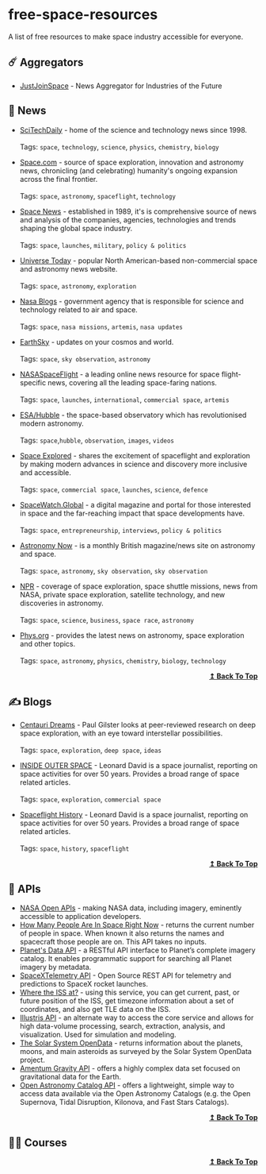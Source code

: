 # free-space-resources
A list of free resources to make space industry accessible for everyone.

## ☄️ Aggregators
- [JustJoinSpace](https://justjoin.space) - News Aggregator for Industries of the Future

## 📰 News
- [SciTechDaily](https://scitechdaily.com) - home of the science and technology news since 1998. <br /><br />
  Tags: ```space```, ```technology```, ```science```, ```physics```, ```chemistry```, ```biology```
  
- [Space.com](https://space.com) - source of space exploration, innovation and astronomy news, chronicling (and celebrating) humanity's ongoing expansion across the final frontier.  <br /><br />
  Tags: ```space```, ```astronomy```, ```spaceflight```, ```technology```
  
- [Space News](https://spacenews.com) - established in 1989, it's is comprehensive source of news and analysis of the companies, agencies, technologies and trends shaping the global space industry. <br /><br />
  Tags: ```space```, ```launches```, ```military```, ```policy & politics```
  
- [Universe Today](https://universetoday.com) - popular North American-based non-commercial space and astronomy news website. <br /><br />
  Tags: ```space```, ```astronomy```, ```exploration```
  
- [Nasa Blogs](https://blogs.nasa.gov) -  government agency that is responsible for science and technology related to air and space.<br /><br /> 
  Tags: ```space```, ```nasa missions```, ```artemis```, ```nasa updates```

- [EarthSky](https://earthsky.org) - updates on your cosmos and world.<br /><br /> 
  Tags: ```space```, ```sky observation```, ```astronomy```

- [NASASpaceFlight](https://www.nasaspaceflight.com) - a leading online news resource for space flight-specific news, covering all the leading space-faring nations. <br /><br /> 
  Tags: ```space```, ```launches```, ```international```, ```commercial space```, ```artemis```

- [ESA/Hubble](https://esahubble.org/news/) - the space-based observatory which has revolutionised modern astronomy.<br /><br /> 
  Tags: ```space```,```hubble```, ```observation```, ```images```, ```videos```

- [Space Explored](https://spaceexplored.com) -  shares the excitement of spaceflight and exploration by making modern advances in science and discovery more inclusive and accessible.<br /><br /> 
  Tags: ```space```, ```commercial space```, ```launches```, ```science```, ```defence```

- [SpaceWatch.Global](https://spacewatch.global) - a digital magazine and portal for those interested in space and the far-reaching impact that space developments have.<br /><br /> 
  Tags: ```space```, ```entrepreneurship```, ```interviews```, ```policy & politics```
  
 - [Astronomy Now](https://astronomynow.com) - is a monthly British magazine/news site on astronomy and space. <br /><br /> 
  Tags: ```space```, ```astronomy```, ```sky observation```, ```sky observation``` 

 - [NPR](https://www.npr.org/sections/space/) -  coverage of space exploration, space shuttle missions, news from NASA, private space exploration, satellite technology, and new discoveries in astronomy. <br /><br /> 
  Tags: ```space```, ```science```, ```business```, ```space race```, ```astronomy``` 

- [Phys.org](https://phys.org/space-news/) - provides the latest news on astronomy, space exploration and other topics. <br /><br /> 
  Tags: ```space```, ```astronomy```, ```physics```, ```chemistry```, ```biology```, ```technology```
  
<div align="right">
  <b><a href="#">↥ Back To Top</a></b>
</div>

## ✍️ Blogs

- [Centauri Dreams](https://www.centauri-dreams.org) - Paul Gilster looks at peer-reviewed research on deep space exploration, with an eye toward interstellar possibilities. <br /><br /> 
  Tags: ```space```, ```exploration```, ```deep space```, ```ideas```
  
- [INSIDE OUTER SPACE](https://www.leonarddavid.com) - Leonard David is a space journalist, reporting on space activities for over 50 years. Provides a broad range of space related articles. <br /><br /> 
  Tags: ```space```, ```exploration```, ```commercial space```
  
 - [Spaceflight History](https://spaceflighthistory.blogspot.com) - Leonard David is a space journalist, reporting on space activities for over 50 years. Provides a broad range of space related articles. <br /><br /> 
  Tags: ```space```, ```history```, ```spaceflight```

<div align="right">
  <b><a href="#">↥ Back To Top</a></b>
</div>

## 🚀 APIs

 - [NASA Open APIs](https://api.nasa.gov/) - making NASA data, including imagery, eminently accessible to application developers. <br />
 - [How Many People Are In Space Right Now](http://open-notify.org/Open-Notify-API/People-In-Space/) - returns the current number of people in space. When known it also returns the names and spacecraft those people are on. This API takes no inputs. <br />
- [Planet's Data API](https://developers.planet.com/docs/apis/data/) -  a RESTful API interface to Planet’s complete imagery catalog. It enables programmatic support for searching all Planet imagery by metadata. <br />
- [SpaceXTelemetry API](https://github.com/R4yGM/SpaceXTelemetry-Api) -  Open Source REST API for telemetry and predictions to SpaceX rocket launches. <br />
- [Where the ISS at?](https://wheretheiss.at/w/developer) -  using this service, you can get current, past, or future position of the ISS, get timezone information about a set of coordinates, and also get TLE data on the ISS. <br />
- [Illustris API](https://www.illustris-project.org/data/docs/api/) -  an alternate way to access the core service and allows for high data-volume processing, search, extraction, analysis, and visualization. Used for simulation and modeling. <br />
- [The Solar System OpenData](https://api.le-systeme-solaire.net/en/) -  returns information about the planets, moons, and main asteroids as surveyed by the Solar System OpenData project. <br />
- [Amentum Gravity API](https://amentum.com.au/gravity) - offers a highly complex data set focused on gravitational data for the Earth. <br />
- [Open Astronomy Catalog API](https://github.com/astrocatalogs/OACAPI) - offers a lightweight, simple way to access data available via the Open Astronomy Catalogs (e.g. the Open Supernova, Tidal Disruption, Kilonova, and Fast Stars Catalogs). <br />

<div align="right">
  <b><a href="#">↥ Back To Top</a></b>
</div>

## 🧑‍🚀 Courses

<div align="right">
  <b><a href="#">↥ Back To Top</a></b>
</div>

